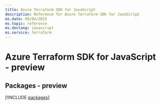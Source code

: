 ```yaml
---
title: Azure Terraform SDK for JavaScript
description: Reference for Azure Terraform SDK for JavaScript
ms.date: 09/04/2025
ms.topic: reference
ms.devlang: javascript
ms.service: terraform
---
```

# Azure Terraform SDK for JavaScript - preview
## Packages - preview
[!INCLUDE [packages](terraform-index.md)]